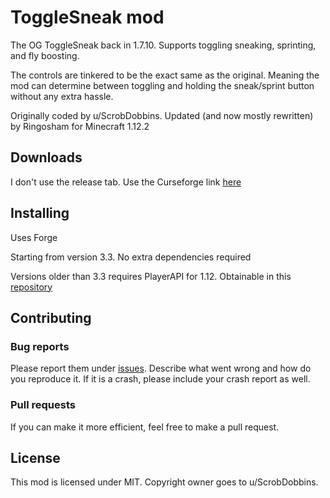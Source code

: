 # ToggleSneak mod

The OG ToggleSneak back in 1.7.10. Supports toggling sneaking, sprinting, and fly boosting.

The controls are tinkered to be the exact same as the original. Meaning the mod can determine between toggling and holding the sneak/sprint button without any extra hassle.

Originally coded by u/ScrobDobbins. Updated (and now mostly rewritten) by Ringosham for Minecraft 1.12.2

## Downloads

I don't use the release tab. Use the Curseforge link [here](https://www.curseforge.com/minecraft/mc-mods/togglesneak)

## Installing

Uses Forge

Starting from version 3.3. No extra dependencies required

Versions older than 3.3 requires PlayerAPI for 1.12. Obtainable in this [repository](https://github.com/Tommsy64/PlayerAPI/releases)

## Contributing

### Bug reports

Please report them under [issues](https://github.com/ringosham/ToggleSneak/issues). Describe what went wrong and how do you reproduce it. If it is a crash, please include your crash report as well.

### Pull requests

If you can make it more efficient, feel free to make a pull request.

## License

This mod is licensed under MIT. Copyright owner goes to u/ScrobDobbins.